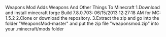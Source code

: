 Weapons Mod Adds Weapons And Other Things To Minecraft
1.Download and install minecraft forge Build 7.8.0.703: 06/15/2013 12:27:18 AM for MC: 1.5.2
2.Clone or download the repository.
3.Extract the zip and go into the folder "WeaponsMod-master" and put the zip file "weaponsmod.zip" into your .minecraft/mods folder
